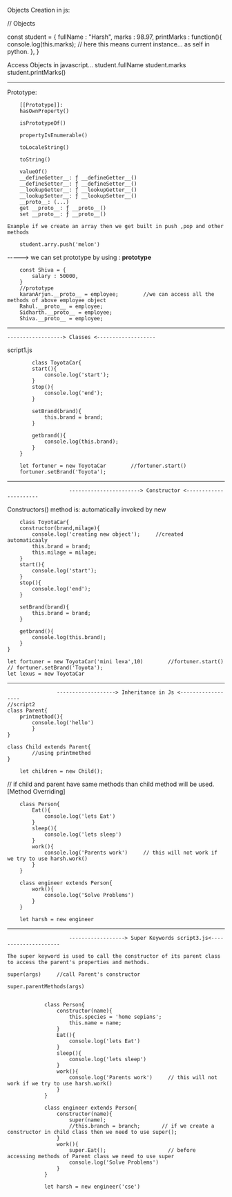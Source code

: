 Objects Creation in js:

// Objects

const student = {
    fullName : "Harsh",
    marks : 98.97,
    printMarks : function(){
        console.log(this.marks);        // here this means current instance... as self in python.
    },
}

Access Objects in javascript...
        student.fullName
        student.marks
        student.printMarks()

---------------------------------------------------------------------------------------------------------------

Prototype:
                
        [[Prototype]]: 
        hasOwnProperty()

        isPrototypeOf()

        propertyIsEnumerable()

        toLocaleString()

        toString()

        valueOf()
        __defineGetter__: ƒ __defineGetter__()
        __defineSetter__: ƒ __defineSetter__()
        __lookupGetter__: ƒ __lookupGetter__()
        __lookupSetter__: ƒ __lookupSetter__()
        __proto__: (...)
        get __proto__: ƒ __proto__()
        set __proto__: ƒ __proto__()

    Example if we create an array then we get built in push ,pop and other methods
        
        student.arry.push('melon')

-----> we can set prototype by using : __prototype__

        const Shiva = {
            salary : 50000,
        }
        //prototype
        karanArjun.__proto__ = employee;        //we can access all the methods of above employee object
        Rahul.__proto__ = employee;
        Sidharth.__proto__ = employee;
        Shiva.__proto__ = employee;


---------------------------------------------------------------------------------------------------------------

    ------------------> Classes <-------------------
script1.js

            class ToyotaCar{
            start(){
                console.log('start');
            }
            stop(){
                console.log('end');
            }

            setBrand(brand){
                this.brand = brand;
            }

            getbrand(){
                console.log(this.brand);
            }
        }

        let fortuner = new ToyotaCar        //fortuner.start()
        fortuner.setBrand('Toyota');

---------------------------------------------------------------------------------------------------------------

                        -----------------------> Constructor <----------------------

Constructors() method is:
    automatically invoked by new 


        class ToyotaCar{
        constructor(brand,milage){
            console.log('creating new object');     //created automaticaaly
            this.brand = brand;
            this.milage = milage;
        }
        start(){
            console.log('start');
        }
        stop(){
            console.log('end');
        }

        setBrand(brand){
            this.brand = brand;
        }

        getbrand(){
            console.log(this.brand);
        }
    }

    let fortuner = new ToyotaCar('mini lexa',10)        //fortuner.start()
    // fortuner.setBrand('Toyota');
    let lexus = new ToyotaCar

---------------------------------------------------------------------------------------------------------------

                    -------------------> Inheritance in Js <------------------
    //script2
    class Parent{
        printmethod(){
            console.log('hello')
            }
    }

    class Child extends Parent{
            //using printmethod 
    }

        let children = new Child();

// if child and parent have same methods than child method will be used.                    [Method Overriding]

        class Person{
            Eat(){
                console.log('lets Eat')
            }
            sleep(){
                console.log('lets sleep')
            }
            work(){
                console.log('Parents work')     // this will not work if we try to use harsh.work()
            }
        }

        class engineer extends Person{
            work(){
                console.log('Solve Problems')
            }
        }

        let harsh = new engineer

---------------------------------------------------------------------------------------------------------------

                        ------------------> Super Keywords script3.js<---------------------

    The super keyword is used to call the constructor of its parent class to access the parent's properties and methods.

    super(args)     //call Parent's constructor

    super.parentMethods(args)


                class Person{
                    constructor(name){
                        this.species = 'home sepians';
                        this.name = name;
                    }
                    Eat(){
                        console.log('lets Eat')
                    }
                    sleep(){
                        console.log('lets sleep')
                    }
                    work(){
                        console.log('Parents work')     // this will not work if we try to use harsh.work()
                    }
                }

                class engineer extends Person{
                    constructor(name){
                        super(name);
                        //this.branch = branch;       // if we create a constructor in child class then we need to use super();
                    }
                    work(){
                        super.Eat();                    // before accessing methods of Parent class we need to use super
                        console.log('Solve Problems')
                    }
                }

                let harsh = new engineer('cse')